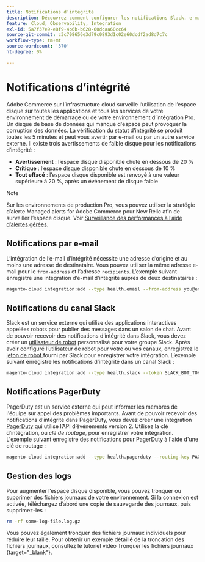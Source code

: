 ```yaml
---
title: Notifications d’intégrité
description: Découvrez comment configurer les notifications Slack, e-mail et PagerDuty pour l’utilisation de l’espace disque sur votre projet d’infrastructure cloud Adobe Commerce.
feature: Cloud, Observability, Integration
exl-id: 5a7f37e9-e8f9-4b6b-b628-60dcaa60cc64
source-git-commit: c3c708656e3d79c0893d1c02e60dcdf2ad8d7c7c
workflow-type: tm+mt
source-wordcount: '370'
ht-degree: 0%

---
```


# Notifications d’intégrité

Adobe Commerce sur l’infrastructure cloud surveille l’utilisation de l’espace disque sur toutes les applications et tous les services de votre environnement de démarrage ou de votre environnement d’intégration Pro. Un disque de base de données qui manque d&#39;espace peut provoquer la corruption des données. La vérification du statut d’intégrité se produit toutes les 5 minutes et peut vous avertir par e-mail ou par un autre service externe. Il existe trois avertissements de faible disque pour les notifications d’intégrité :

- **Avertissement** : l’espace disque disponible chute en dessous de 20 %
- **Critique** : l’espace disque disponible chute en dessous de 10 %
- **Tout effacé** : l’espace disque disponible est renvoyé à une valeur supérieure à 20 %, après un événement de disque faible

>[!NOTE]
>
>Sur les environnements de production Pro, vous pouvez utiliser la stratégie d’alerte Managed alerts for Adobe Commerce pour New Relic afin de surveiller l’espace disque. Voir [Surveillance des performances à l’aide d’alertes gérées](../monitor/investigate-performance.md#monitor-performance-with-managed-alerts).

## Notifications par e-mail

L’intégration de l’e-mail d’intégrité nécessite une adresse d’origine et au moins une adresse de destinataire. Vous pouvez utiliser la même adresse e-mail pour le `from-address` et l’adresse `recipients`. L’exemple suivant enregistre une intégration d’e-mail d’intégrité auprès de deux destinataires :

```bash
magento-cloud integration:add --type health.email --from-address you@example.com --recipients them@example.com --recipients others@example.com
```

## Notifications du canal Slack

Slack est un service externe qui utilise des applications interactives appelées robots pour publier des messages dans un salon de chat. Avant de pouvoir recevoir des notifications d’intégrité dans Slack, vous devez créer un [utilisateur de robot](https://api.slack.com/bot-users) personnalisé pour votre groupe Slack. Après avoir configuré l’utilisateur de robot pour votre ou vos canaux, enregistrez le [ jeton de robot ](https://api.slack.com/docs/token-types#bot) fourni par Slack pour enregistrer votre intégration. L’exemple suivant enregistre les notifications d’intégrité dans un canal Slack :

```bash
magento-cloud integration:add --type health.slack --token SLACK_BOT_TOKEN --channel '#slack-channel-name'
```

## Notifications PagerDuty

PagerDuty est un service externe qui peut informer les membres de l&#39;équipe sur appel des problèmes importants. Avant de pouvoir recevoir des notifications d’intégrité dans PagerDuty, vous devez créer une intégration [PagerDuty](https://developer.pagerduty.com/v2/docs/integrating) qui utilise l’API d’événements version 2. Utilisez la clé d’intégration, ou _clé de routage_, pour enregistrer votre intégration. L&#39;exemple suivant enregistre des notifications pour PagerDuty à l&#39;aide d&#39;une clé de routage :

```bash
magento-cloud integration:add --type health.pagerduty --routing-key PAGERDUTY_ROUTING_KEY
```

## Gestion des logs

Pour augmenter l’espace disque disponible, vous pouvez tronquer ou supprimer des fichiers journaux de votre environnement. Si la connexion est activée, téléchargez d’abord une copie de sauvegarde des journaux, puis supprimez-les :

```bash
rm -rf some-log-file.log.gz
```

Vous pouvez également tronquer des fichiers journaux individuels pour réduire leur taille. Pour obtenir un exemple détaillé de la troncation des fichiers journaux, consultez le tutoriel vidéo Tronquer les fichiers journaux {target="_blank"}.
